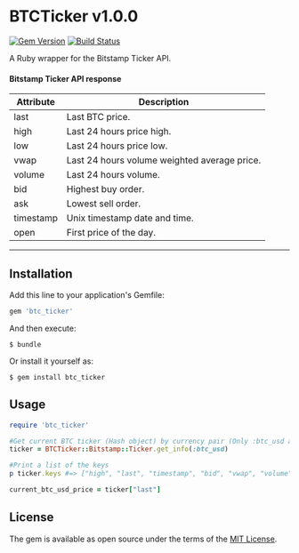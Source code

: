 # BTCTicker  v1.0.0

[![Gem Version](https://badge.fury.io/rb/btc_ticker.svg)](https://badge.fury.io/rb/btc_ticker)
[![Build Status](https://travis-ci.org/ironbyte/btc_ticker.svg?branch=master)](https://travis-ci.org/ironbyte/btc_ticker)

A Ruby wrapper for the Bitstamp Ticker API.

#### Bitstamp Ticker API response
Attribute   | Description
------------|----------------------------------------------------
last        | Last BTC price.
high        | Last 24 hours price high.
low         | Last 24 hours price low.
vwap        | Last 24 hours volume weighted average price.
volume      | Last 24 hours volume.
bid         | Highest buy order.
ask         | Lowest sell order.
timestamp   | Unix timestamp date and time.
open        | First price of the day.
----------------------------------------------------------------

## Installation

Add this line to your application's Gemfile:

```ruby
gem 'btc_ticker'
```

And then execute:

    $ bundle

Or install it yourself as:

    $ gem install btc_ticker

## Usage

```ruby
require 'btc_ticker'

#Get current BTC ticker (Hash object) by currency pair (Only :btc_usd and :btc_eur pairs are supported)
ticker = BTCTicker::Bitstamp::Ticker.get_info(:btc_usd)

#Print a list of the keys
p ticker.keys #=> ["high", "last", "timestamp", "bid", "vwap", "volume", "low", "ask", "open"]

current_btc_usd_price = ticker["last"]
```

## License

The gem is available as open source under the terms of the [MIT License](http://opensource.org/licenses/MIT).

